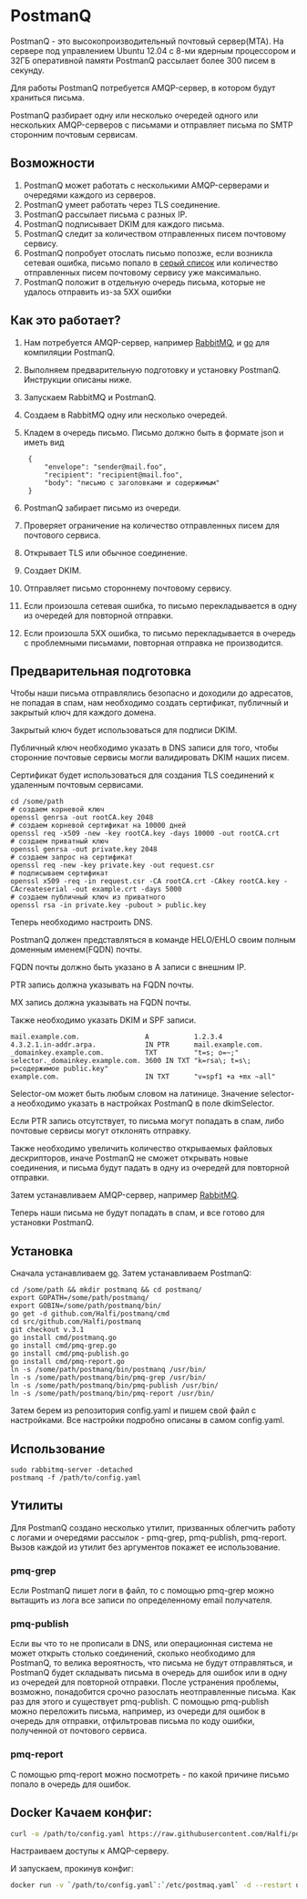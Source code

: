 # PostmanQ

PostmanQ - это высокопроизводительный почтовый сервер(MTA). 
На сервере под управлением Ubuntu 12.04 с 8-ми ядерным процессором и 32ГБ оперативной памяти 
PostmanQ рассылает более 300 писем в секунду.

Для работы PostmanQ потребуется AMQP-сервер, в котором будут храниться письма. 

PostmanQ разбирает одну или несколько очередей одного или нескольких AMQP-серверов с письмами и отправляет письма по SMTP сторонним почтовым сервисам.

## Возможности

1. PostmanQ может работать с несколькими AMQP-серверами и очередями каждого из серверов.
2. PostmanQ умеет работать через TLS соединение.
3. PostmanQ рассылает письма с разных IP.
4. PostmanQ подписывает DKIM для каждого письма.
5. PostmanQ следит за количеством отправленных писем почтовому сервису.
6. PostmanQ попробует отослать письмо попозже, если возникла сетевая ошибка, письмо попало в [серый список](http://ru.wikipedia.org/wiki/%D0%A1%D0%B5%D1%80%D1%8B%D0%B9_%D1%81%D0%BF%D0%B8%D1%81%D0%BE%D0%BA) или количество отправленных писем почтовому сервису уже максимально.
7. PostmanQ положит в отдельную очередь письма, которые не удалось отправить из-за 5ХХ ошибки

## Как это работает?

1. Нам потребуется AMQP-сервер, например [RabbitMQ](https://www.rabbitmq.com), и [go](http://golang.org/) для компиляции PostmanQ.
2. Выполняем предварительную подготовку и установку PostmanQ. Инструкции описаны ниже.
3. Запускаем RabbitMQ и PostmanQ.
4. Создаем в RabbitMQ одну или несколько очередей.
5. Кладем в очередь письмо. Письмо должно быть в формате json и иметь вид
    
        {
            "envelope": "sender@mail.foo",
            "recipient": "recipient@mail.foo",
            "body": "письмо с заголовками и содержимым"
        }
    
6. PostmanQ забирает письмо из очереди.
7. Проверяет ограничение на количество отправленных писем для почтового сервиса.
8. Открывает TLS или обычное соединение.
9. Создает DKIM.
10. Отправляет письмо стороннему почтовому сервису.
11. Если произошла сетевая ошибка, то письмо перекладывается в одну из очередей для повторной отправки.
12. Если произошла 5ХХ ошибка, то письмо перекладывается в очередь с проблемными письмами, повторная отправка не производится.

## Предварительная подготовка

Чтобы наши письма отправлялись безопасно и доходили до адресатов, не попадая в спам, нам необходимо создать сертификат, публичный и закрытый ключ для каждого домена.

Закрытый ключ будет использоваться для подписи DKIM. 

Публичный ключ необходимо указать в DNS записи для того, чтобы сторонние почтовые сервисы могли валидировать DKIM наших писем.

Сертификат будет использоваться для создания TLS соединений к удаленным почтовым сервисами.

    cd /some/path
    # создаем корневой ключ
    openssl genrsa -out rootCA.key 2048 
    # создаем корневой сертификат на 10000 дней
    openssl req -x509 -new -key rootCA.key -days 10000 -out rootCA.crt
    # создаем приватный ключ
    openssl genrsa -out private.key 2048
    # создаем запрос на сертификат
    openssl req -new -key private.key -out request.csr
    # подписываем сертификат
    openssl x509 -req -in request.csr -CA rootCA.crt -CAkey rootCA.key -CAcreateserial -out example.crt -days 5000
    # создаем публичный ключ из приватного
    openssl rsa -in private.key -pubout > public.key
     
Теперь необходимо настроить DNS.

PostmanQ должен представляться в команде HELO/EHLO своим полным доменным именем(FQDN) почты.

FQDN почты должно быть указано в A записи с внешним IP.

PTR запись должна указывать на FQDN почты.

MX запись должна указывать на FQDN почты.
 
Также необходимо указать DKIM и SPF записи.

    mail.example.com.                A           1.2.3.4
    4.3.2.1.in-addr.arpa.            IN PTR      mail.example.com. 
    _domainkey.example.com.          TXT         "t=s; o=~;"
    selector._domainkey.example.com. 3600 IN TXT "k=rsa\; t=s\; p=содержимое public.key" 
    example.com.                     IN TXT      "v=spf1 +a +mx ~all"
          
Selector-ом может быть любым словом на латинице. Значение selector-а необходимо указать в настройках PostmanQ в поле dkimSelector.

Если PTR запись отсутствует, то письма могут попадать в спам, либо почтовые сервисы могут отклонять отправку.

Также необходимо увеличить количество открываемых файловых дескрипторов, иначе PostmanQ не сможет открывать новые соединения, и письма будут падать в одну из очередей для повторной отправки.

Затем устанавливаем AMQP-сервер, например [RabbitMQ](https://www.rabbitmq.com).
    
Теперь наши письма не будут попадать в спам, и все готово для установки PostmanQ.

## Установка

Сначала уcтанавливаем [go](http://golang.org/doc/install). Затем устанавливаем PostmanQ:

    cd /some/path && mkdir postmanq && cd postmanq/
    export GOPATH=/some/path/postmanq/
    export GOBIN=/some/path/postmanq/bin/
    go get -d github.com/Halfi/postmanq/cmd
    cd src/github.com/Halfi/postmanq
    git checkout v.3.1
    go install cmd/postmanq.go
    go install cmd/pmq-grep.go
    go install cmd/pmq-publish.go
    go install cmd/pmq-report.go
    ln -s /some/path/postmanq/bin/postmanq /usr/bin/
    ln -s /some/path/postmanq/bin/pmq-grep /usr/bin/
    ln -s /some/path/postmanq/bin/pmq-publish /usr/bin/
    ln -s /some/path/postmanq/bin/pmq-report /usr/bin/
    
Затем берем из репозитория config.yaml и пишем свой файл с настройками. Все настройки подробно описаны в самом config.yaml.

## Использование

    sudo rabbitmq-server -detached
    postmanq -f /path/to/config.yaml
    
## Утилиты

Для PostmanQ создано несколько утилит, призванных облегчить работу с логами и очередями рассылок - pmq-grep, pmq-publish, pmq-report.
Вызов каждой из утилит без аргументов покажет ее использование.

### pmq-grep

Если PostmanQ пишет логи в файл, то с помощью pmq-grep можно вытащить из лога все записи по определенному email получателя.

### pmq-publish

Если вы что то не прописали в DNS, или операционная система не может открыть столько соединений, сколько необходимо для PostmanQ, то велика вероятность, 
что письма не будут отправляться, и PostmanQ будет складывать письма в очередь для ошибок или в одну из очередей для повторной отправки.
После устранения проблемы, возможно, понадобится срочно разослать неотправленные письма. Как раз для этого и существует pmq-publish.
С помощью pmq-publish можно переложить письма, например, из очереди для ошибок в очередь для отправки, отфильтровав письма по коду ошибки, полученной от почтового сервиса.

### pmq-report

С помощью pmq-report можно посмотреть - по какой причине письмо попало в очередь для ошибок.

## Docker Качаем конфиг:
```bash
curl -o /path/to/config.yaml https://raw.githubusercontent.com/Halfi/postmanq/v.3.1/config.yaml
```
Настраиваем доступы к AMQP-серверу.

И запускаем, прокинув конфиг:

```bash
docker run -v `/path/to/config.yaml`:`/etc/postmaq.yaml` -d --restart unless-stopped --name postmanq halfi/postmanq:latest  
```  